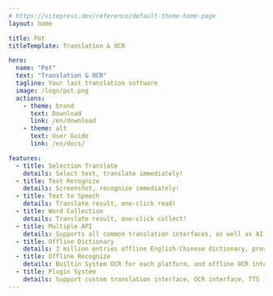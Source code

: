 ```yaml
---
# https://vitepress.dev/reference/default-theme-home-page
layout: home

title: Pot
titleTemplate: Translation & OCR

hero:
  name: "Pot"
  text: "Translation & OCR"
  tagline: Your last translation software
  image: /logo/pot.png
  actions:
    - theme: brand
      text: Download
      link: /en/download
    - theme: alt
      text: User Guide
      link: /en/docs/

features:
  - title: Selection Translate
    details: Select text, translate immediately!
  - title: Text Recognize
    details: Screenshot, recognize immediately!
  - title: Text to Speech
    details: Translate result, one-click read!
  - title: Word Collection
    details: Translate result, one-click collect!
  - title: Multiple API
    details: Supports all common translation interfaces, as well as AI translation interfaces such as ChatGPT and ChatGLM!
  - title: Offline Dictionary
    details: 3 million entries offline English-Chinese dictionary, provided by plugin!
  - title: Offline Recognize
    details: Builtin System OCR for each platform, and offline OCR interfaces such as Rapid and PaddleOCR are provided by plugins!
  - title: Plugin System
    details: Support custom translation interface, OCR interface, TTS interface, word collection interface!
---
```

